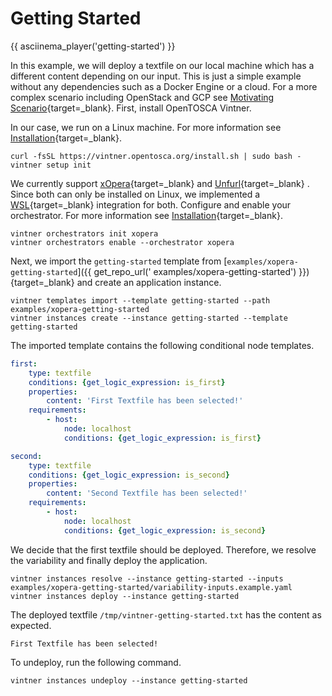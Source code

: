 # Getting Started

{{ asciinema_player('getting-started') }}

In this example, we will deploy a textfile on our local machine which has a different content depending on our input.
This is just a simple example without any dependencies such as a Docker Engine or a cloud.
For a more complex scenario including OpenStack and GCP see
[Motivating Scenario](variability4tosca/motivation.md){target=_blank}.
First, install OpenTOSCA Vintner.

In our case, we run on a Linux machine.
For more information see [Installation](installation.md){target=_blank}.

```shell linenums="1"
curl -fsSL https://vintner.opentosca.org/install.sh | sudo bash -
vintner setup init
```

We currently support
[xOpera](https://github.com/xlab-si/xopera-opera){target=_blank}
and
[Unfurl](https://github.com/onecommons/unfurl){target=_blank}
.
Since both can only be installed on Linux, we implemented a
[WSL](https://docs.microsoft.com/en-us/windows/wsl){target=_blank}
integration for both.
Configure and enable your orchestrator.
For more information see [Installation](installation.md){target=_blank}.

```shell linenums="1"
vintner orchestrators init xopera
vintner orchestrators enable --orchestrator xopera
```

Next, we import the `getting-started` template from [`examples/xopera-getting-started`]({{ get_repo_url('
examples/xopera-getting-started') }}){target=_blank} and create an application instance.

```shell linenums="1"
vintner templates import --template getting-started --path examples/xopera-getting-started
vintner instances create --instance getting-started --template getting-started
```

The imported template contains the following conditional node templates.

```yaml linenums="1"
first:
    type: textfile
    conditions: {get_logic_expression: is_first}
    properties:
        content: 'First Textfile has been selected!'
    requirements:
        - host: 
            node: localhost
            conditions: {get_logic_expression: is_first}

second:
    type: textfile
    conditions: {get_logic_expression: is_second}
    properties:
        content: 'Second Textfile has been selected!'
    requirements:
        - host: 
            node: localhost
            conditions: {get_logic_expression: is_second}
```

We decide that the first textfile should be deployed.
Therefore, we resolve the variability and finally deploy the application.

```shell linenums="1"
vintner instances resolve --instance getting-started --inputs examples/xopera-getting-started/variability-inputs.example.yaml
vintner instances deploy --instance getting-started
```

The deployed textfile `/tmp/vintner-getting-started.txt` has the content as expected.

```text linenums="1" title="/tmp/vintner-getting-started.txt"
First Textfile has been selected!
```

To undeploy, run the following command.

```shell linenums="1"
vintner instances undeploy --instance getting-started
```

